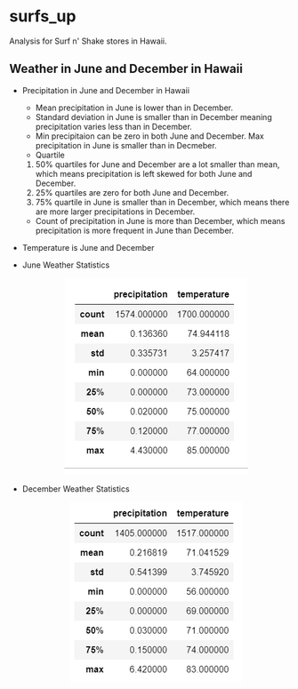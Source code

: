 # surfs_up

Analysis for Surf n' Shake stores in Hawaii.

## Weather in June and December in Hawaii

- Precipitation in June and December in Hawaii
  - Mean precipitation in June is lower than in December. 
  - Standard deviation in June is smaller than in December meaning precipitation varies less than in December.
  - Min precipitaion can be zero in both June and December. Max precipitation in June is smaller than in Decmeber.
  - Quartile
   1. 50% quartiles for June and December are a lot smaller than mean, which means precipitation is left skewed for both June and December.
    2. 25% quartiles are zero for both June and December.
    3. 75% quartile in June is smaller than in December, which means there are more larger precipitations in December.
  - Count of precipitation in June is more than December, which means precipitation is more frequent in June than December.
  
- Temperature is June and December
  
- June Weather Statistics

     <p align="center">
     <img src="https://github.com/karenmxm/surfs_up/blob/master/June.png">
     </p>

- December Weather Statistics

     <p align="center">
     <img src="https://github.com/karenmxm/surfs_up/blob/master/December.png">
     </p>

